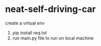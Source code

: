 # neat-self-driving-car

create a virtual env
1. pip install req.txt
2. run main.py file to run on local machine
